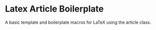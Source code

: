 # Latex Article Boilerplate

A basic template and boilerplate macros for LaTeX using the article class.

